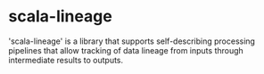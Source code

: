 scala-lineage
=============

'scala-lineage' is a library that supports self-describing processing pipelines that allow tracking of data lineage from inputs through intermediate results to outputs.
